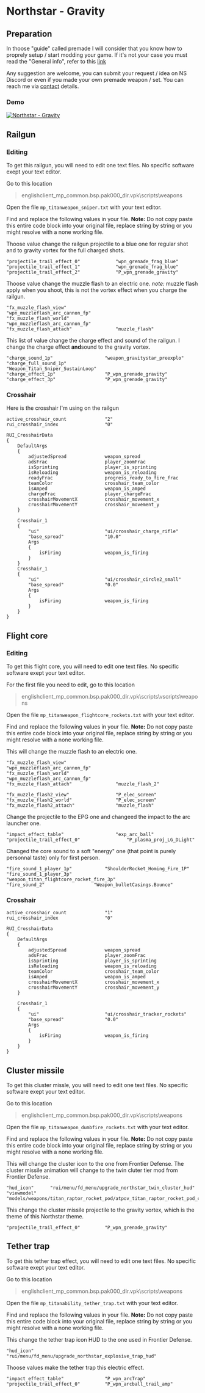 # Northstar - Gravity

## Preparation

In thoose "guide" called premade I will consider that you know how to proprely setup / start modding your game. If it's not your case you must read the "General info", refer to this [link](https://noskill.gitbook.io/titanfall2/how-to-start-modding/modding-introduction)

Any suggestion are welcome, you can submit your request / idea on NS Discord or even if you made your own premade weapon / set. You can reach me via [contact](https://noskill.gitbook.io/titanfall2/contact) details.

### Demo

[![Northstar - Gravity](https://github.com/Wanty5883/Titanfall2/raw/master/picture/northstar%20-%20gravity%20YT.PNG?raw=true)](https://www.youtube.com/watch?v=A2ke8bzzi30)

## Railgun

### Editing

To get this railgun, you will need to edit one text files. No specific software exept your text editor.

Go to this location

> englishclient\_mp\_common.bsp.pak000\_dir.vpk\scripts\weapons

Open the file `mp_titanweapon_sniper.txt` with your text editor.

Find and replace the following values in your file. **Note:** Do not copy paste this entire code block into your original file, replace string by string or you might resolve with a none working file.

Thoose value change the railgun projectile to a blue one for regular shot and to gravity vortex for the full charged shots.

```text
"projectile_trail_effect_0"				"wpn_grenade_frag_blue"
"projectile_trail_effect_1"				"wpn_grenade_frag_blue"
"projectile_trail_effect_2"				"P_wpn_grenade_gravity"
```

Thoose value change the muzzle flash to an electric one. _note:_ muzzle flash apply when you shoot, this is not the vortex effect when you charge the railgun.

```text
"fx_muzzle_flash_view"					"wpn_muzzleflash_arc_cannon_fp"
"fx_muzzle_flash_world"					"wpn_muzzleflash_arc_cannon_fp"
"fx_muzzle_flash_attach"				"muzzle_flash"
```

This list of value change the charge effect and sound of the railgun. I change the charge effect **and**sound to the gravity vortex.

```text
"charge_sound_1p"					"weapon_gravitystar_preexplo"
"charge_full_sound_1p"					"Weapon_Titan_Sniper_SustainLoop"
"charge_effect_1p"					"P_wpn_grenade_gravity"
"charge_effect_3p"					"P_wpn_grenade_gravity"
```

### Crosshair

Here is the crosshair I'm using on the railgun

```text
active_crosshair_count				"2"
rui_crosshair_index					"0"

RUI_CrosshairData
{
	DefaultArgs
	{
		adjustedSpread				weapon_spread
		adsFrac 					player_zoomFrac
		isSprinting					player_is_sprinting
		isReloading					weapon_is_reloading
		readyFrac                   progress_ready_to_fire_frac
		teamColor					crosshair_team_color
		isAmped						weapon_is_amped
		chargeFrac                  player_chargeFrac
		crosshairMovementX          crosshair_movement_x
		crosshairMovementY          crosshair_movement_y
	}

	Crosshair_1
	{
		"ui"						"ui/crosshair_charge_rifle"
		"base_spread"				"10.0"
		Args
		{
			isFiring				weapon_is_firing
		}
	}
	Crosshair_1
	{
		"ui"						"ui/crosshair_circle2_small"
		"base_spread"				"0.0"
		Args
		{
			isFiring				weapon_is_firing
		}
	}
}
```

## Flight core

### Editing

To get this flight core, you will need to edit one text files. No specific software exept your text editor.

For the first file you need to edit, go to this location

> englishclient\_mp\_common.bsp.pak000\_dir.vpk\scripts\vscripts\weapons

Open the file `mp_titanweapon_flightcore_rockets.txt` with your text editor.

Find and replace the following values in your file. **Note:** Do not copy paste this entire code block into your original file, replace string by string or you might resolve with a none working file.

This will change the muzzle flash to an electric one.

```text
"fx_muzzle_flash_view"					"wpn_muzzleflash_arc_cannon_fp"
"fx_muzzle_flash_world"					"wpn_muzzleflash_arc_cannon_fp"
"fx_muzzle_flash_attach"				"muzzle_flash_2"

"fx_muzzle_flash2_view"					"P_elec_screen"
"fx_muzzle_flash2_world"				"P_elec_screen"
"fx_muzzle_flash2_attach"				"muzzle_flash"
```

Change the projectile to the EPG one and changeed the impact to the arc launcher one.

```text
"impact_effect_table" 					"exp_arc_ball"
"projectile_trail_effect_0" 				"P_plasma_proj_LG_DLight"
```

Changed the core sound to a soft "energy" one \(that point is purely personnal taste\) only for first person.

```text
"fire_sound_1_player_1p"			"ShoulderRocket_Homing_Fire_1P"
"fire_sound_1_player_3p"			"weapon_titan_flightcore_rocket_fire_3p"
"fire_sound_2"					"Weapon_bulletCasings.Bounce"
```

### Crosshair

```text
active_crosshair_count				"1"
rui_crosshair_index					"0"

RUI_CrosshairData
{
	DefaultArgs
	{
		adjustedSpread				weapon_spread
		adsFrac 					player_zoomFrac
		isSprinting					player_is_sprinting
		isReloading					weapon_is_reloading
		teamColor					crosshair_team_color
		isAmped						weapon_is_amped
		crosshairMovementX          crosshair_movement_x
		crosshairMovementY          crosshair_movement_y
	}

	Crosshair_1
	{
		"ui"						"ui/crosshair_tracker_rockets"
		"base_spread"				"0.0"
		Args
		{
			isFiring				weapon_is_firing
		}
	}
}
```

## Cluster missile

To get this cluster missle, you will need to edit one text files. No specific software exept your text editor.

Go to this location

> englishclient\_mp\_common.bsp.pak000\_dir.vpk\scripts\weapons

Open the file `mp_titanweapon_dumbfire_rockets.txt` with your text editor.

Find and replace the following values in your file. **Note:** Do not copy paste this entire code block into your original file, replace string by string or you might resolve with a none working file.

This will change the cluster icon to the one from Frontier Defense. The cluster missile animation will change to the twin cluter tier mod from Frontier Defense.

```text
"hud_icon"		"rui/menu/fd_menu/upgrade_northstar_twin_cluster_hud"
"viewmodel"		"models/weapons/titan_raptor_rocket_pod/atpov_titan_raptor_rocket_pod_core.mdl"
```

This change the cluster missile projectile to the gravity vortex, which is the theme of this Northstar theme.

```text
"projectile_trail_effect_0"			"P_wpn_grenade_gravity"
```

## Tether trap

To get this tether trap effect, you will need to edit one text files. No specific software exept your text editor.

Go to this location

> englishclient\_mp\_common.bsp.pak000\_dir.vpk\scripts\weapons

Open the file `mp_titanability_tether_trap.txt` with your text editor.

Find and replace the following values in your file. **Note:** Do not copy paste this entire code block into your original file, replace string by string or you might resolve with a none working file.

This change the tether trap icon HUD to the one used in Frontier Defense.

```text
"hud_icon"			"rui/menu/fd_menu/upgrade_northstar_explosive_trap_hud"
```

Thoose values make the tether trap this electric effect.

```text
"impact_effect_table"				"P_wpn_arcTrap"
"projectile_trail_effect_0"			"P_wpn_arcball_trail_amp"
```

